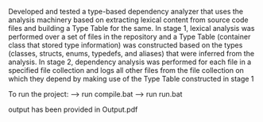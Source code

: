 Developed and tested a type-based dependency analyzer that uses the analysis machinery based on extracting lexical content
from source code files and building a Type Table for the same. In stage 1, lexical analysis was performed over a set of files in the repository
and a Type Table (container class that stored type information) was constructed based on the types (classes, structs, enums, typedefs, and
aliases) that were inferred from the analysis. In stage 2, dependency analysis was performed for each file in a specified file collection and
logs all other files from the file collection on which they depend by making use of the Type Table constructed in stage 1


To run the project:
--> run compile.bat
--> run run.bat

output has been provided in Output.pdf
